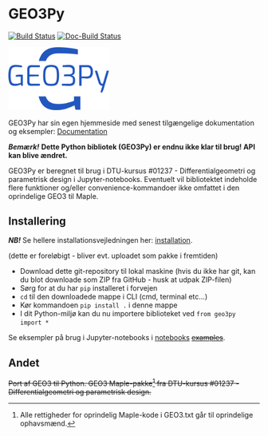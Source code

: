 GEO3Py
==================
[![Build Status](https://github.com/KaareZ/GEO3Py/actions/workflows/python-package.yml/badge.svg)](https://github.com/KaareZ/GEO3Py/actions)
[![Doc-Build Status](https://github.com/KaareZ/GEO3Py/actions/workflows/buildDocs.yml/badge.svg)](https://github.com/KaareZ/GEO3Py/actions)

[<img src="./docs/source/geo3py-logo.svg" width=40%>](https://kaarez.github.io/GEO3Py/)

GEO3Py har sin egen hjemmeside med senest tilgængelige dokumentation og eksempler:
[Documentation](https://kaarez.github.io/GEO3Py)

***Bemærk!*** **Dette Python bibliotek (GEO3Py) er endnu ikke klar til brug! API kan blive ændret.**

GEO3Py er beregnet til brug i DTU-kursus #01237 - Differentialgeometri og parametrisk design i Jupyter-notebooks. Eventuelt vil bibliotektet indeholde flere funktioner og/eller convenience-kommandoer ikke omfattet i den oprindelige GEO3 til Maple.

## Installering

***NB!*** Se hellere installationsvejledningen her: [installation](https://kaarez.github.io/GEO3Py/install.html).

(dette er foreløbigt - bliver evt. uploadet som pakke i fremtiden)

- Download dette git-repository til lokal maskine (hvis du ikke har git, kan du blot downloade som ZIP fra GitHub - husk at udpak ZIP-filen)
- Sørg for at du har `pip` installeret i forvejen
- `cd` til den downloadede mappe i CLI (cmd, terminal etc...)
- Kør kommandoen `pip install .` i denne mappe
- I dit Python-miljø kan du nu importere biblioteket ved `from geo3py import *`

Se eksempler på brug i Jupyter-notebooks i [notebooks](./docs/source/notebooks) ~~[examples](./examples)~~.

## Andet

~~Port af GEO3 til Python.
GEO3 Maple-pakke[^1] fra DTU-kursus #01237 - Differentialgeometri og parametrisk design.~~

[^1]: Alle rettigheder for oprindelig Maple-kode i GEO3.txt går til oprindelige ophavsmænd.
